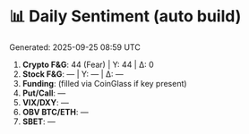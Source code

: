 # 📊 Daily Sentiment (auto build)
Generated: 2025-09-25 08:59 UTC

1) **Crypto F&G**: 44 (Fear) | Y: 44 | Δ: 0
2) **Stock F&G**: — | Y: — | Δ: —
3) **Funding**: (filled via CoinGlass if key present)
4) **Put/Call**: —
5) **VIX/DXY**: —
6) **OBV BTC/ETH**: —
7) **SBET**: —
